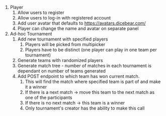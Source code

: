 1. Player
   1. Allow users to register
   2. Allow users to log-in with registered account
   3. Add user avatar that defaults to https://avatars.dicebear.com/
   4. Player can change the name and avatar on separate panel
3. Ad-hoc Tournament
   1. Add new tournament with specified players
      1. Players will be picked from multipicker
      2. Players have to be distinct (one player can play in one team per tournament)
   2. Generate teams with randomized players
   3. Generate match tree - number of matches in each tournament is dependant on number of teams generated
   4. Add POST endpoint to which team has won current match.
      1. This will find the match where specified team is part of and make it a winner
      2. If there is a next match -> move this team to the next match as one of the participants
      3. If there is no next match -> this team is a winner
      4. Only tournament's creator has the ability to make this call
